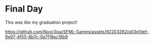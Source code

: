 # Final Day
This was like my graduation project!


https://github.com/Noor3isa/SFML-Games/assets/92203282/a03e1def-9e97-4f55-8b7c-0a7f18ec18b9

